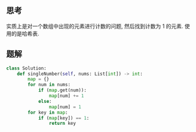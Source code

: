 ## 思考

实质上是对一个数组中出现的元素进行计数的问题, 然后找到计数为 1 的元素. 使用的是哈希表.

## 题解

```python
class Solution:
    def singleNumber(self, nums: List[int]) -> int:
        map = {}
        for num in nums:
            if (map.get(num)):
                map[num] += 1
            else:
                map[num] = 1
        for key in map:
            if (map[key]) == 1:
                return key
```
